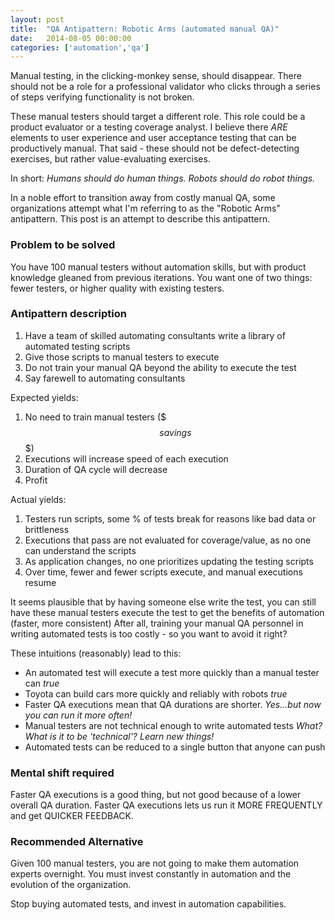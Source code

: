 ```yaml
---
layout: post
title:  "QA Antipattern: Robotic Arms (automated manual QA)"
date:   2014-08-05 00:00:00
categories: ['automation','qa']
---
```


Manual testing, in the clicking-monkey sense, should disappear. There should not be a role for a professional validator who clicks through a series of steps verifying functionality is not broken.  

These manual testers should target a different role.  This role could be a product evaluator or a testing coverage analyst. I believe there *ARE* elements to user experience and user acceptance testing that can be productively manual.  That said - these should not be defect-detecting exercises, but rather value-evaluating exercises.

In short: *Humans should do human things. Robots should do robot things.*

In a noble effort to transition away from costly manual QA, some organizations attempt what I'm referring to as the "Robotic Arms" antipattern.  This post is an attempt to describe this antipattern.

### Problem to be solved

You have 100 manual testers without automation skills, but with product knowledge gleaned from previous iterations.  You want one of two things:  fewer testers, or higher quality with existing testers.  

### Antipattern description

1. Have a team of skilled automating consultants write a library of automated testing scripts
2. Give those scripts to manual testers to execute
3. Do not train your manual QA beyond the ability to execute the test 
4. Say farewell to automating consultants 

Expected yields:
1) No need to train manual testers ($$$ savings $$$)
2) Executions will increase speed of each execution
3) Duration of QA cycle will decrease
4) Profit

Actual yields:
1) Testers run scripts, some % of tests break for reasons like bad data or brittleness
2) Executions that pass are not evaluated for coverage/value, as no one can understand the scripts
3) As application changes, no one prioritizes updating the testing scripts
4) Over time, fewer and fewer scripts execute, and manual executions resume

It seems plausible that by having someone else write the test, you can still have these manual testers execute the test to get the benefits of automation (faster, more consistent)  After all, training your manual QA personnel in writing automated tests is too costly - so you want to avoid it right?

These intuitions (reasonably) lead to this:
* An automated test will execute a test more quickly than a manual tester can *true*
* Toyota can build cars more quickly and reliably with robots *true*
* Faster QA executions mean that QA durations are shorter. *Yes...but now you can run it more often!*
* Manual testers are not technical enough to write automated tests *What? What is it to be 'technical'?  Learn new things!*
* Automated tests can be reduced to a single button that anyone can push 

### Mental shift required

Faster QA executions is a good thing, but not good because of a lower overall QA duration.  Faster QA executions lets us run it MORE FREQUENTLY and get QUICKER FEEDBACK. 

### Recommended Alternative

Given 100 manual testers, you are not going to make them automation experts overnight.  You must invest constantly in automation and the evolution of the organization.    

Stop buying automated tests, and invest in automation capabilities.  